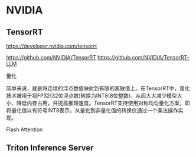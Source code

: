 # NVIDIA

## TensorRT

<https://developer.nvidia.com/tensorrt>

<https://github.com/NVIDIA/TensorRT>
<https://github.com/NVIDIA/TensorRT-LLM>

量化

简单来说，就是将连续的浮点数值映射到有限的离散值上。在TensorRT中，量化技术被用于将FP32(32位浮点数)转换为INT8(8位整数)，从而大大减少模型大小、降低内存占用，并提高推理速度。TensorRT支持使用对称均匀量化方案，即将量化值以有符号INT8表示，从量化到非量化值的转换仅通过一个乘法操作实现。

Flash Attention

## Triton Inference Server
